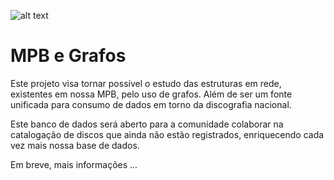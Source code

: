 ![alt text](https://br.royalvegascasino.com/blog/wp-content/uploads/br_royalvegas_com/2018/10/destak_carictura.png)

# MPB e Grafos

Este projeto visa tornar possível o estudo das estruturas em rede, existentes em nossa MPB, pelo uso de grafos. Além de ser um fonte unificada para consumo de dados em torno da discografia nacional.

Este banco de dados será aberto para a comunidade colaborar na catalogação de discos que ainda não estão registrados, enriquecendo cada vez mais nossa base de dados.

Em breve, mais informações ...
